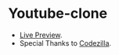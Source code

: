 # Youtube-clone
-   [Live Preview](https://youtube-clone-beige-five.vercel.app/).
-   Special Thanks to [Codezilla](https://www.youtube.com/channel/UCveX_0uBOHVHbpV838OGXVA).
